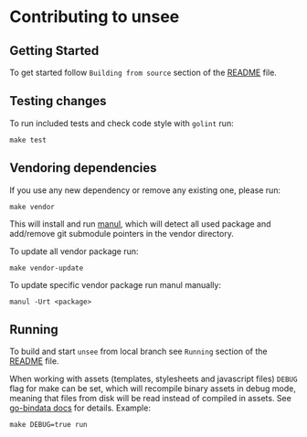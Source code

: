 # Contributing to unsee

## Getting Started

To get started follow `Building from source` section of the [README](README.md)
file.

## Testing changes

To run included tests and check code style with `golint` run:

    make test

## Vendoring dependencies

If you use any new dependency or remove any existing one, please run:

    make vendor

This will install and run [manul](https://github.com/kovetskiy/manul), which
will detect all used package and add/remove git submodule pointers in the
vendor directory.

To update all vendor package run:

    make vendor-update

To update specific vendor package run manul manually:

    manul -Urt <package>

## Running

To build and start `unsee` from local branch see `Running` section of the
[README](README.md) file.

When working with assets (templates, stylesheets and javascript files) `DEBUG`
flag for make can be set, which will recompile binary assets in debug mode,
meaning that files from disk will be read instead of compiled in assets.
See [go-bindata docs](https://github.com/jteeuwen/go-bindata#debug-vs-release-builds)
for details. Example:

    make DEBUG=true run
